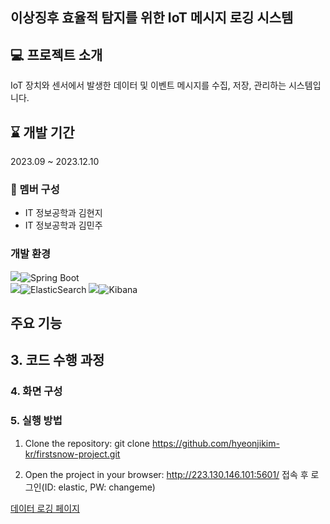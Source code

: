 ## 이상징후 효율적 탐지를 위한 IoT 메시지 로깅 시스템  

  
## 💻 프로젝트 소개
IoT 장치와 센서에서 발생한 데이터 및 이벤트 메시지를 수집, 저장, 관리하는 시스템입니다.
<br>

## ⌛️ 개발 기간
2023.09 ~ 2023.12.10 

### 👭 멤버 구성
- IT 정보공학과 김현지
- IT 정보공학과 김민주  

### 개발 환경
<img src="https://img.shields.io/badge/Framework-%23121011?style=for-the-badge">![Spring Boot](https://img.shields.io/badge/springboot-%6DB33F.svg?style=for-the-badge&logo=springboot&logoColor=white)  
<img src="https://img.shields.io/badge/Flatform-%23121011?style=for-the-badge">![ElasticSearch](https://img.shields.io/badge/-ElasticSearch-005571?style=for-the-badge&logo=elasticsearch)
<img src="https://img.shields.io/badge/Framework-%23121011?style=for-the-badge">![Kibana](https://img.shields.io/badge/-Kibana-005571?style=for-the-badge&logo=kibana)


##  주요 기능



## 3. 코드 수행 과정


### 4. 화면 구성



### 5. 실행 방법
1. Clone the repository:
git clone https://github.com/hyeonjikim-kr/firstsnow-project.git

2. Open the project in your browser:
http://223.130.146.101:5601/ 접속 후 로그인(ID: elastic, PW: changeme)


[데이터 로깅 페이지]()

